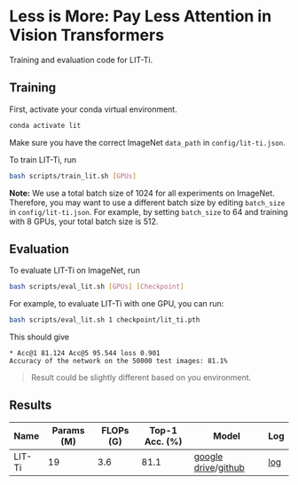 # Less is More: Pay Less Attention in Vision Transformers

Training and evaluation code for LIT-Ti.



## Training

First, activate your conda virtual environment.

```bash
conda activate lit
```

Make sure you have the correct ImageNet `data_path` in `config/lit-ti.json`. 

To train LIT-Ti, run

```bash
bash scripts/train_lit.sh [GPUs]
```

**Note:** We use a total batch size of 1024 for all experiments on ImageNet. Therefore, you may want to use a different batch size by editing `batch_size` in `config/lit-ti.json`. For example, by setting `batch_size` to 64 and training with 8 GPUs, your total batch size is 512.



## Evaluation

To evaluate LIT-Ti on ImageNet, run

```bash
bash scripts/eval_lit.sh [GPUs] [Checkpoint]
```

For example, to evaluate LIT-Ti with one GPU, you can run:

```bash
bash scripts/eval_lit.sh 1 checkpoint/lit_ti.pth
```

This should give

```
* Acc@1 81.124 Acc@5 95.544 loss 0.901
Accuracy of the network on the 50000 test images: 81.1%
```

> Result could be slightly different based on you environment.



## Results

| Name   | Params (M) | FLOPs (G) | Top-1 Acc. (%) | Model                                                        | Log                                                          |
| ------ | ---------- | --------- | -------------- | ------------------------------------------------------------ | ------------------------------------------------------------ |
| LIT-Ti | 19         | 3.6       | 81.1           | [google drive](https://drive.google.com/file/d/19X3u-0BtXXZRlWZeSe5e-Z0ocS6rWCFb/view?usp=sharing)/[github](https://github.com/MonashAI/LIT/releases/download/v1.0/lit_ti.pth) | [log](https://github.com/MonashAI/LIT/releases/download/v1.0/log_lit_ti.txt) |



